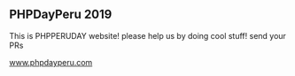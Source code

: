PHPDayPeru 2019
---------------
This is PHPPERUDAY website! please help us by doing cool stuff! send your PRs

www.phpdayperu.com
